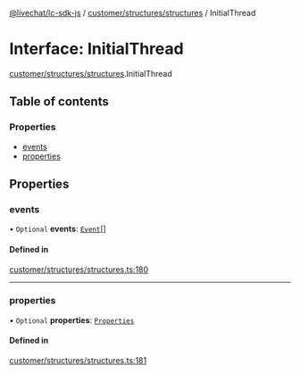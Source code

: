 [@livechat/lc-sdk-js](../README.md) / [customer/structures/structures](../modules/customer_structures_structures.md) / InitialThread

# Interface: InitialThread

[customer/structures/structures](../modules/customer_structures_structures.md).InitialThread

## Table of contents

### Properties

- [events](customer_structures_structures.InitialThread.md#events)
- [properties](customer_structures_structures.InitialThread.md#properties)

## Properties

### events

• `Optional` **events**: [`Event`](../modules/customer_structures_events.md#event)[]

#### Defined in

[customer/structures/structures.ts:180](https://github.com/livechat/lc-sdk-js/blob/a921f8a/src/customer/structures/structures.ts#L180)

___

### properties

• `Optional` **properties**: [`Properties`](customer_structures_structures.Properties.md)

#### Defined in

[customer/structures/structures.ts:181](https://github.com/livechat/lc-sdk-js/blob/a921f8a/src/customer/structures/structures.ts#L181)
